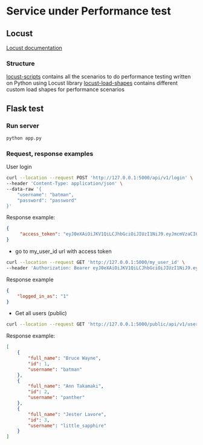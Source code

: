 # Service under Performance test

## Locust

[Locust documentation](https://docs.locust.io/en/stable/index.html)

### Structure
[locust-scripts](locust-scripts) contains all the scenarios to do performance testing written on Python using Locust library
[locust-load-shapes](locust-load-shapes) contains different custom load shapes for performance scenarios 

## Flask test

### Run server

```bash
python app.py
```

### Request, response examples

User login

```bash
curl --location --request POST 'http://127.0.0.1:5000/api/v1/login' \
--header 'Content-Type: application/json' \
--data-raw '{
    "username": "batman",
    "password": "password"
}'
```

Response example:

```json
{
     "access_token": "eyJ0eXAiOiJKV1QiLCJhbGciOiJIUzI1NiJ9.eyJmcmVzaCI6ZmFsc2UsImlhdCI6MTY2MzIyNzcyNywianRpIjoiNDNiM2EzYjAtNzFiNS00NjFlLTk5YWYtNzljYzQyOTI5MGZkIiwidHlwZSI6ImFjY2VzcyIsInN1YiI6InRlc3QiLCJuYmYiOjE2NjMyMjc3MjcsImV4cCI6MTY2MzIyODYyN30.A0OHY0qK5Tc8BDMSC5kLYhA69zme0pn08kHcoW5rmUE"
}
```

- go to my_user_id url with access token

```bash
curl --location --request GET 'http://127.0.0.1:5000/my_user_id' \
--header 'Authorization: Bearer eyJ0eXAiOiJKV1QiLCJhbGciOiJIUzI1NiJ9.eyJmcmVzaCI6ZmFsc2UsImlhdCI6MTY2MzIyNzcyNywianRpIjoiNDNiM2EzYjAtNzFiNS00NjFlLTk5YWYtNzljYzQyOTI5MGZkIiwidHlwZSI6ImFjY2VzcyIsInN1YiI6InRlc3QiLCJuYmYiOjE2NjMyMjc3MjcsImV4cCI6MTY2MzIyODYyN30.A0OHY0qK5Tc8BDMSC5kLYhA69zme0pn08kHcoW5rmUE'
```

Response example

```json
{
    "logged_in_as": "1"
}
```

- Get all users (public)

```bash
curl --location --request GET 'http://127.0.0.1:5000/public/api/v1/users'
```

Response example:

```json
[
    {
        "full_name": "Bruce Wayne",
        "id": 1,
        "username": "batman"
    },
    {
        "full_name": "Ann Takamaki",
        "id": 2,
        "username": "panther"
    },
    {
        "full_name": "Jester Lavore",
        "id": 3,
        "username": "little_sapphire"
    }
]
```